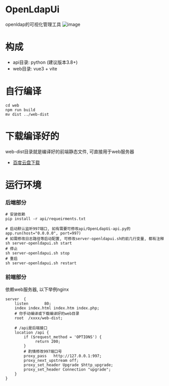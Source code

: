 # OpenLdapUi
openldap的可视化管理工具
![image](https://github.com/user-attachments/assets/3f349700-4577-4022-99a5-7c990809509a)

# 构成
- api目录: python (建议版本3.8+)
- web目录: vue3 + vite

# 自行编译
```
cd web
npm run build
mv dist ../web-dist
```

# 下载编译好的
web-dist目录就是编译好的前端静态文件, 可直接用于web服务器
- [百度云盘下载](https://pan.baidu.com/s/1r_rwmZw-n_RqO5aMfbl8Uw?pwd=9127)

# 运行环境
### 后端部分
```shell
# 安装依赖
pip install -r api/requeirments.txt

# 启动默认监听997端口, 如有需要可修改api/OpenLdapUi-api.py的app.run(host="0.0.0.0", port=997)
# 如需修改日志路径等启动配置, 可修改server-openldapui.sh的前几行变量, 都有注释
sh server-openldapui.sh start
# 停止
sh server-openldapui.sh stop
# 重启
sh server-openldapui.sh restart
```
### 前端部分
依赖web服务器, 以下举例nginx
```
server  {
    listen       80;
    index index.html index.htm index.php;
    # 你手动编译或下载编译好的web目录
    root  /xxxx/web-dist;

    # /api是后端接口
    location /api {
        if ($request_method = 'OPTIONS') {
             return 200;
        }
        # 酌情修改997端口号
        proxy_pass   http://127.0.0.1:997;
        proxy_next_upstream off;
        proxy_set_header Upgrade $http_upgrade;
        proxy_set_header Connection "upgrade";
    }
}
```
